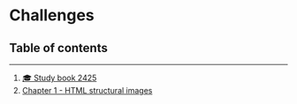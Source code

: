 # Challenges

## Table of contents

---

1. [🎓 Study book 2425](./study_book.md.md)
2. [Chapter 1 - HTML structural images](./chapters/html_structural_element.md)